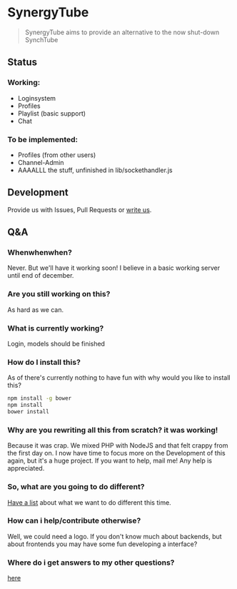# SynergyTube
> SynergyTube aims to provide an alternative to the now shut-down SynchTube

## Status
### Working:
* Loginsystem
* Profiles
* Playlist (basic support)
* Chat

### To be implemented:
* Profiles (from other users)
* Channel-Admin
* AAAALLL the stuff, unfinished in lib/sockethandler.js

## Development
Provide us with Issues, Pull Requests or [write us](mailto:screeny05@gmail.com).

## Q&A

### __Whenwhenwhen?__  
  Never. But we'll have it working soon! I believe in a basic working server until end of december.

### __Are you still working on this?__  
  As hard as we can.

### __What is currently working?__  
  Login, models should be finished

### __How do I install this?__  
  As of there's currently nothing to have fun with why would you like to install this?
  ```bash
  npm install -g bower
  npm install
  bower install
  ```

### __Why are you rewriting all this from scratch? it was working!__  
  Because it was crap. We mixed PHP with NodeJS and that felt crappy from the first day on.
  I now have time to focus more on the Development of this again, but it's a huge project.
  If you want to help, mail me! Any help is appreciated.

### __So, what are you going to do different?__  
  [Have a list](https://github.com/TeamSynergy/SynergyTube-deprec/issues/154) about what we want
  to do different this time.

### __How can i help/contribute otherwise?__  
  Well, we could need a logo. If you don't know much about backends,
  but about frontends you may have some fun developing a interface?

### __Where do i get answers to my other questions?__  
  [here](https://github.com/TeamSynergy/SynergyTube-deprec)
